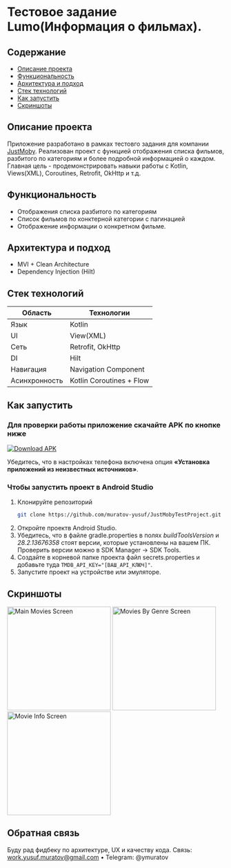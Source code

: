 # Тестовое задание Lumo(Информация о фильмах).

## Содержание
- [Описание проекта](#описание-проекта)
- [Функциональность](#функциональность)
- [Архитектура и подход](#архитектура-и-подход)
- [Стек технологий](#стек-технологий)
- [Как запустить](#как-запустить)
- [Скриншоты](#скриншоты)


## Описание проекта
Приложение разработано в рамках тестовго задания для компании [JustMoby](https://justmoby.com/).
Реализован проект с функцией отображения списка фильмов, разбитого по категориям и более подробной информацией о каждом. 
Главная цель - продемонстрировать навыки работы с Kotlin, Views(XML), Coroutines, Retrofit, OkHttp и т.д.

## Функциональность
- Отображения списка разбитого по категориям
- Список фильмов по конктерной категории с пагинацией
- Отображение информации о конкретном фильме.

## Архитектура и подход
- MVI + Clean Architecture  
- Dependency Injection (Hilt)

## Стек технологий

| Область            | Технологии                         |
|--------------------|------------------------------------|
| Язык               | Kotlin                             |
| UI                 | View(XML)                          |
| Сеть               | Retrofit, OkHttp                   |
| DI                 | Hilt                               |
| Навигация          | Navigation Component               |
| Асинхронность      | Kotlin Coroutines + Flow           |

## Как запустить

### Для проверки работы приложение скачайте APK по кнопке ниже
[![Download APK](https://img.shields.io/badge/Download-APK-2E2F39?style=for-the-badge&logo=android&logoColor=white)](https://github.com/muratov-yusuf/JustMobyTestProject/releases/download/JMTest/JMTest-0.0.1-debug.apk)
<p>Убедитесь, что в настройках телефона включена опция <strong>«Установка приложений из неизвестных источников»</strong>.</p>

### Чтобы запустить проект в Android Studio
1. Клонируйте репозиторий  
   ```bash
   git clone https://github.com/muratov-yusuf/JustMobyTestProject.git

2. Откройте проектв Android Studio.
3. Убедитесь, что в файле gradle.properties в полях *buildToolsVersion* и *28.2.13676358* стоят версии, которые установлены на вашем ПК. Проверить версии можно в SDK Manager -> SDK Tools.
4. Создайте в корневой папке проекта файл secrets.properties и добавьте туда `TMDB_API_KEY="[ВАШ_API_КЛЮЧ]"`.
5. Запустите проект на устройстве или эмуляторе.

## Скриншоты
<div>
    <img src="im_screen_1.png" width="240" alt="Main Movies Screen"/>
    <img src="im_screen_2.png" width="240" alt="Movies By Genre Screen"/>
    <img src="im_screen_3.png" width="240" alt="Movie Info Screen"/>
</div>

## Обратная связь
Буду рад фидбеку по архитектуре, UX и качеству кода.
Связь: work.yusuf.muratov@gmail.com • Telegram: @ymuratov

